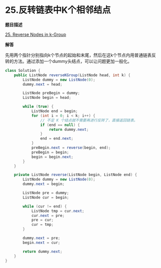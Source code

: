 # 25.反转链表中K个相邻结点

**题目描述**

[25. Reverse Nodes in k-Group](https://leetcode-cn.com/problems/reverse-nodes-in-k-group/)

**解答**

先用两个指针分别指向k个节点的起始和末尾，然后在这k个节点内用普通链表反转的方法。通过添加一个dummy头结点，可以让问题更加一般化。

```java
class Solution {
    public ListNode reverseKGroup(ListNode head, int k) {
        ListNode dummy = new ListNode(0);
        dummy.next = head;

        ListNode preBegin = dummy;
        ListNode begin = head;

        while (true) {
            ListNode end = begin;
            for (int i = 0; i < k; i++) {
                // 不足 K 个结点就不需要再进行反转了，直接返回链表。
                if (end == null) {
                    return dummy.next;
                }
                end = end.next;
            }
            preBegin.next = reverse(begin, end);
            preBegin = begin;
            begin = begin.next;
        }
    }

    private ListNode reverse(ListNode begin, ListNode end) {
        ListNode dummy = new ListNode(0);
        dummy.next = begin;

        ListNode pre = dummy;
        ListNode cur = begin;

        while (cur != end) {
            ListNode tmp = cur.next;
            cur.next = pre;
            pre = cur;
            cur = tmp;
        }

        dummy.next = pre;
        begin.next = cur;

        return dummy.next;
    }
}
```